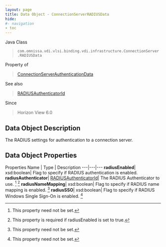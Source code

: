 ```yaml
---
layout: page
title: Data Object - ConnectionServerRADIUSData
hide:
#- navigation
- toc
---
```






Java Class
> `com.omnissa.vdi.vlsi.binding.vdi.infrastructure.ConnectionServer.RADIUSData`

Property of
> [ConnectionServerAuthenticationData](vdi.infrastructure.ConnectionServer.AuthenticationData.md#field_detail)

See also
> [RADIUSAuthenticatorId](vdi.entity.RADIUSAuthenticatorId.md)

Since
> Horizon View 6.0


## Data Object Description

The RADIUS settings for authentication to a connection server.

## Data Object Properties
Properties
Name |  Type |  Description
---|---|---
**radiusEnabled**|  xsd:boolean|  Flag to specify if RADIUS authentication is enabled.
**radiusAuthenticator**| [RADIUSAuthenticatorId](vdi.entity.RADIUSAuthenticatorId.md)|  The RADIUS Authenticator to use. [^1] [^250]
**radiusNameMapping**|  xsd:boolean|  Flag to specify if RADIUS name mapping is enabled. [^1]
**radiusSSO**|  xsd:boolean|  Flag to specify if RADIUS Windows Single Sign-On is enabled. [^1]
 


 


[^1]: This property need not be set.
[^250]: This property is required if radiusEnabled is set to true.